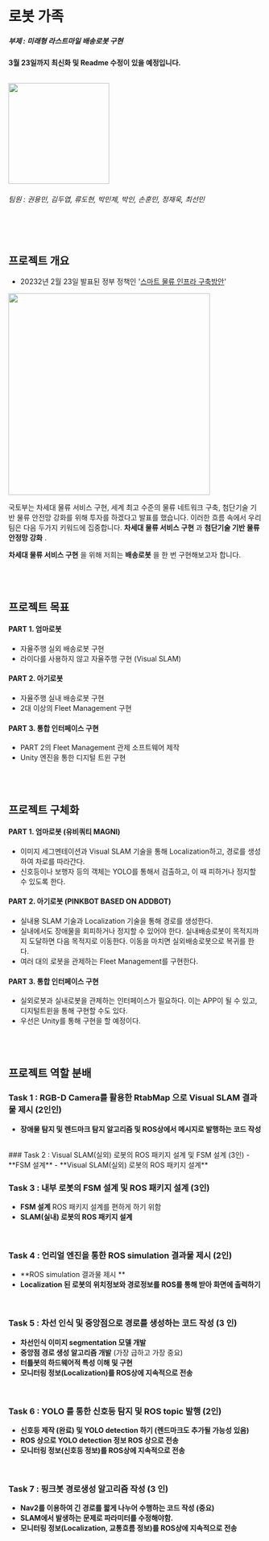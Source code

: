 # 로봇 가족
##### 부제 : 미래형 라스트마일 배송로봇 구현

__3월 23일까지 최신화 및 Readme 수정이 있을 예정입니다.__

<br>
<img src="https://user-images.githubusercontent.com/110883172/218902218-3180dd52-6303-4bcb-adc9-3e61bb6fd40e.png" width="200" height="200">

###### 팀원 : 권용민, 김두엽, 류도현, 박민제, 박인, 손훈민, 정재욱, 최선민
<br>
<br>

## 프로젝트 개요
- 20232년 2월 23일 발표된 정부 정책인 '[스마트 물류 인프라 구축방안](https://www.korea.kr/news/visualNewsView.do?newsId=148912027&pWise=sub&pWiseSub=I1)'
<img src="https://user-images.githubusercontent.com/110883172/220928275-43f94830-4d69-4403-b48b-676e44df54b4.png" width="400" height="400">

 국토부는 차세대 물류 서비스 구현, 세계 최고 수준의 물류 네트워크 구축, 첨단기술 기반 물류 안전망 강화를 위해 투자를 하겠다고 발표를 했습니다. 이러한 흐름 속에서 우리 팀은 다음 두가지 키워드에 집중합니다. __차세대 물류 서비스 구현__ 과 __첨단기술 기반 물류 안정망 강화__ .
 
__차세대 물류 서비스 구현__ 을 위해 저희는 __배송로봇__ 을 한 번 구현해보고자 합니다. 


<br>
<br>
 



## 프로젝트 목표
#### PART 1. 엄마로봇
- 자율주행 실외 배송로봇 구현
- 라이다를 사용하지 않고 자율주행 구현 (Visual SLAM)

#### PART 2. 아기로봇
- 자율주행 실내 배송로봇 구현
- 2대 이상의 Fleet Management 구현

#### PART 3. 통합 인터페이스 구현
- PART 2의 Fleet Management 관제 소프트웨어 제작
- Unity 엔진을 통한 디지털 트윈 구현


<br>
<br>

## 프로젝트 구체화
#### PART 1. 엄마로봇 (유비쿼티 MAGNI)
- 이미지 세그멘테이션과 Visual SLAM 기술을 통해 Localization하고, 경로를 생성하여 차로를 따라간다.
- 신호등이나 보행자 등의 객체는 YOLO를 통해서 검출하고, 이 때 피하거나 정지할 수 있도록 한다.

#### PART 2. 아기로봇 (PINKBOT BASED ON ADDBOT)
- 실내용 SLAM 기술과 Localization 기술을 통해 경로를 생성한다.
- 실내에서도 장애물을 회피하거나 정지할 수 있어야 한다. 실내배송로봇이 목적지까지 도달하면 다음 목적지로 이동한다. 이동을 마치면 실외배송로봇으로 복귀를 한다.
- 여러 대의 로봇을 관제하는 Fleet Management를 구현한다.


#### PART 3. 통합 인터페이스 구현
- 실외로봇과 실내로봇을 관제하는 인터페이스가 필요하다. 이는 APP이 될 수 있고, 디지털트윈을 통해 구현할 수도 있다.
- 우선은 Unity를 통해 구현을 할 예정이다.





<br>
<br>




## 프로젝트 역할 분배
### Task 1 : RGB-D Camera를 활용한 RtabMap 으로  Visual SLAM 결과물 제시 (2인인)
- **장애물 탐지 및 렌드마크 탐지 알고리즘 및 ROS상에서 메시지로 발행하는 코드 작성**
<br>
### Task 2 :  Visual SLAM(실외) 로봇의 ROS 패키지 설계 및 FSM 설계 (3인)
- **FSM 설계** 
- **Visual SLAM(실외) 로봇의 ROS 패키지 설계**  
<br>

### Task 3 : 내부 로봇의 FSM 설계 및 ROS 패키지 설계 (3인)
- **FSM 설계** ROS 패키지 설계를 편하게 하기 위함
- **SLAM(실내) 로봇의 ROS 패키지 설계** 

<br>

### Task 4 : 언리얼 엔진을 통한 ROS simulation 결과물 제시 (2인)
- **ROS simulation 결과물 제시 **
- **Localization 된 로봇의 위치정보와 경로정보를 ROS를 통해 받아 화면에 출력하기**

<br>

### Task 5 : 차선 인식 및 중앙점으로 경로를 생성하는 코드 작성 (3 인)
- **차선인식 이미지 segmentation 모델 개발**
- **중앙점 경로 생성 알고리즘 개발** (가장 급하고 가장 중요)
- **터틀봇의 하드웨어적 특성 이해 및 구현**
- **모니터링 정보(Localization)를 ROS상에 지속적으로 전송**

<br>

### Task 6 : YOLO 를 통한 신호등 탐지 및 ROS topic 발행 (2인)
- **신호등 제작 (완료) 및 YOLO detection 하기  (렌드마크도 추가될 가능성 있음)**
- **ROS 상으로 YOLO detection 정보 ROS 상으로 전송**
- **모니터링 정보(신호등 정보)를 ROS상에 지속적으로 전송**

<br>

### Task 7 : 핑크봇 경로생성 알고리즘 작성 (3 인)
- **Nav2를 이용하여 긴 경로를 짧게 나누어 수행하는 코드 작성  (중요)**
- **SLAM에서 발생하는 문제로 파라미터를 수정해야함.**
- **모니터링 정보(Localization, 교통흐름 정보)를 ROS상에 지속적으로 전송**

